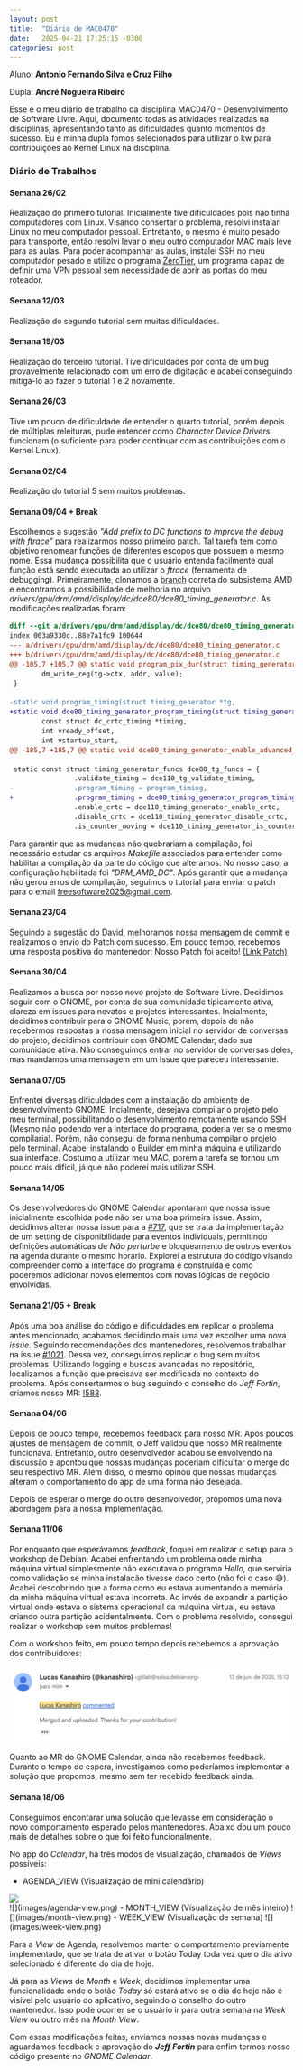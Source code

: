 ```yaml
---
layout: post
title:  "Diário de MAC0470"
date:   2025-04-21 17:25:15 -0300
categories: post
---
```


Aluno: **Antonio Fernando Silva e Cruz Filho**

Dupla: **André Nogueira Ribeiro**

Esse é o meu diário de trabalho da disciplina MAC0470 - Desenvolvimento de Software Livre. Aqui, documento todas as atividades realizadas na disciplinas, apresentando tanto as dificuldades quanto momentos de sucesso. Eu e minha dupla fomos selecionados para utilizar o kw para contribuições ao Kernel Linux na disciplina.


### **Diário de Trabalhos**

#### **Semana 26/02**

Realização do primeiro tutorial. Inicialmente tive dificuldades pois não tinha computadores com Linux. Visando consertar o problema, resolvi instalar Linux no meu computador pessoal. Entretanto, o mesmo é muito pesado para transporte, então resolvi levar o meu outro computador MAC mais leve para as aulas. Para poder acompanhar as aulas, instalei SSH no meu computador pesado e utilizo o programa [ZeroTier](https://www.zerotier.com/), um programa capaz de definir uma VPN pessoal sem necessidade de abrir as portas do meu roteador.

#### **Semana 12/03**

Realização do segundo tutorial sem muitas dificuldades.

#### **Semana 19/03**

Realização do terceiro tutorial. Tive dificuldades por conta de um bug provavelmente relacionado com um erro de digitação e acabei conseguindo mitigá-lo ao fazer o tutorial 1 e 2 novamente.

#### **Semana 26/03**

Tive um pouco de dificuldade de entender o quarto tutorial, porém depois de múltiplas releituras, pude entender como _Character Device Drivers_ funcionam (o suficiente para poder continuar com as contribuições com o Kernel Linux).

#### **Semana 02/04**

Realização do tutorial 5 sem muitos problemas.

#### **Semana 09/04 + Break**

Escolhemos a sugestão _"Add prefix to DC functions to improve the debug with ftrace"_ para realizarmos nosso primeiro patch. Tal tarefa tem como objetivo renomear funções de diferentes escopos que possuem o mesmo nome. Essa mudança possibilita que o usuário entenda facilmente qual função está sendo executada ao utilizar o *ftrace* (ferramenta de debugging). Primeiramente, clonamos a [branch](https://gitlab.freedesktop.org/agd5f/linux) correta do subsistema AMD e encontramos a possibilidade de melhoria no arquivo _drivers/gpu/drm/amd/display/dc/dce80/dce80_timing_generator.c_. As modificações realizadas foram:

```diff
diff --git a/drivers/gpu/drm/amd/display/dc/dce80/dce80_timing_generator.c b/drivers/gpu/drm/amd/display/dc/dce80/dce80_timing_generator.c
index 003a9330c..88e7a1fc9 100644
--- a/drivers/gpu/drm/amd/display/dc/dce80/dce80_timing_generator.c
+++ b/drivers/gpu/drm/amd/display/dc/dce80/dce80_timing_generator.c
@@ -105,7 +105,7 @@ static void program_pix_dur(struct timing_generator *tg, uint32_t pix_clk_100hz)
        dm_write_reg(tg->ctx, addr, value);
 }
 
-static void program_timing(struct timing_generator *tg,
+static void dce80_timing_generator_program_timing(struct timing_generator *tg,
        const struct dc_crtc_timing *timing,
        int vready_offset,
        int vstartup_start,
@@ -185,7 +185,7 @@ static void dce80_timing_generator_enable_advanced_request(
 
 static const struct timing_generator_funcs dce80_tg_funcs = {
                .validate_timing = dce110_tg_validate_timing,
-               .program_timing = program_timing,
+               .program_timing = dce80_timing_generator_program_timing,
                .enable_crtc = dce110_timing_generator_enable_crtc,
                .disable_crtc = dce110_timing_generator_disable_crtc,
                .is_counter_moving = dce110_timing_generator_is_counter_moving,
```


Para garantir que as mudanças não quebrariam a compilação, foi necessário estudar os arquivos *Makefile* associados para entender como habilitar a compilação da parte do código que alteramos. No nosso caso, a configuração habilitada foi *"DRM_AMD_DC"*. Após garantir que a mudança não gerou erros de compilação, seguimos o tutorial para enviar o patch para o email freesoftware2025@gmail.com.

#### Semana 23/04

Seguindo a sugestão do David, melhoramos nossa mensagem de commit e realizamos o envio do Patch com sucesso. Em pouco tempo, recebemos uma resposta positiva do mantenedor: Nosso Patch foi aceito! [(Link Patch)](https://lore.kernel.org/amd-gfx/CADnq5_OrVtVXCoDxZU8ngFpDywFj3c6Wx-MOt2DJUdiU3SKp2w@mail.gmail.com/T/#t)

#### Semana 30/04

Realizamos a busca por nosso novo projeto de Software Livre. Decidimos seguir com o GNOME, por conta de sua comunidade tipicamente ativa, clareza em issues para novatos e projetos interessantes. Incialmente, decidimos contribuir para o GNOME Music, porém, depois de não recebermos respostas a nossa mensagem inicial no servidor de conversas do projeto, decidimos contribuir com GNOME Calendar, dado sua comunidade ativa. Não conseguimos entrar no servidor de conversas deles, mas mandamos uma mensagem em um Issue que pareceu interessante. 

#### Semana 07/05

Enfrentei diversas dificuldades com a instalação do ambiente de desenvolvimento GNOME. Incialmente, desejava compilar o projeto pelo meu terminal, possibilitando o desenvolvimento remotamente usando SSH (Mesmo não podendo ver a interface do programa, poderia ver se o mesmo compilaria). Porém, não consegui de forma nenhuma compilar o projeto pelo terminal. Acabei instalando o Builder em minha máquina e utilizando sua interface. Costumo a utilizar meu MAC, porém a tarefa se tornou um pouco mais difícil, já que não poderei mais utilizar SSH. 

#### Semana 14/05

Os desenvolvedores do GNOME Calendar apontaram que nossa issue inicialmente escolhida pode não ser uma boa primeira issue. Assim, decidimos alterar nossa issue para a [#717](https://gitlab.gnome.org/GNOME/gnome-calendar/-/issues/717), que se trata da implementação de um setting de disponibilidade para eventos individuais, permitindo definições automáticas de *Não perturbe* e bloqueamento de outros eventos na agenda durante o mesmo horário. Explorei a estrutura do código visando compreender como a interface do programa é construída e como poderemos adicionar novos elementos com novas lógicas de negócio envolvidas. 

#### Semana 21/05 + Break

Após uma boa análise do código e dificuldades em replicar o problema antes mencionado, acabamos decidindo mais uma vez escolher uma nova _issue_. Seguindo recomendações dos mantenedores, resolvemos trabalhar na issue [#1021](https://gitlab.gnome.org/GNOME/gnome-calendar/-/issues/1021). Dessa vez, conseguimos replicar o bug sem muitos problemas. Utilizando logging e buscas avançadas no repositório, localizamos a função que precisava ser modificada no contexto do problema. Após consertarmos o bug seguindo o conselho do _Jeff Fortin_, criamos nosso MR: [!583](https://gitlab.gnome.org/GNOME/gnome-calendar/-/merge_requests/583).

#### Semana 04/06

Depois de pouco tempo, recebemos feedback para nosso MR. Após poucos ajustes de mensagem de commit, o Jeff validou que nosso MR realmente funcionava. Entretanto, outro desenvolvedor acabou se envolvendo na discussão e apontou que nossas mudanças poderiam dificultar o merge do seu respectivo MR. Além disso, o mesmo opinou que nossas mudanças alteram o comportamento do app de uma forma não desejada.

Depois de esperar o merge do outro desenvolvedor, propomos uma nova abordagem para a nossa implementação. 

#### Semana 11/06

Por enquanto que esperávamos _feedback_, foquei em realizar o setup para o workshop de Debian. Acabei enfrentando um problema onde minha máquina virtual simplesmente não executava o programa _Hello_, que serviria como validação se minha instalação tivesse dado certo (não foi o caso 😅). Acabei descobrindo que a forma como eu estava aumentando a memória da minha máquina virtual estava incorreta. Ao invés de expandir a partição virtual onde estava o sistema operacional da máquina virtual, eu estava criando outra partição acidentalmente. Com o problema resolvido, consegui realizar o workshop sem muitos problemas!

Com o workshop feito, em pouco tempo depois recebemos a aprovação dos contribuidores:

![](images/debian-mr-approval.png)

Quanto ao MR do GNOME Calendar, ainda não recebemos feedback. Durante o tempo de espera, investigamos como poderíamos implementar a solução que propomos, mesmo sem ter recebido feedback ainda.

#### Semana 18/06

Conseguimos encontarar uma solução que levasse em consideração o novo comportamento esperado pelos mantenedores. Abaixo dou um pouco mais de detalhes sobre o que foi feito funcionalmente.

No app do *Calendar*, há três modos de visualização, chamados de *Views* possíveis:
- AGENDA_VIEW (Visualização de mini calendário)
<img src="{{site.url}}/images/agenda-view.png" style="display: block; margin: auto;" />
![](images/agenda-view.png)
- MONTH_VIEW (Visualização de mês inteiro)
![](images/month-view.png)
- WEEK_VIEW (Visualização de semana)
![](images/week-view.png)

Para a *View* de Agenda, resolvemos manter o comportamento previamente implementado, que se trata de ativar o botão Today toda vez que o dia ativo selecionado é diferente do dia de hoje.

Já para as *Views* de *Month* e *Week*, decidimos implementar uma funcionalidade onde o botão *Today* só estará ativo se o dia de hoje não é visível pelo usuário do aplicativo, seguindo o conselho do outro mantenedor. Isso pode ocorrer se o usuário ir para outra semana na *Week View* ou outro mês na *Month View*.

Com essas modificações feitas, enviamos nossas novas mudanças e aguardamos feedback e aprovação do ***Jeff Fortin*** para enfim termos nosso código presente no *GNOME Calendar*.